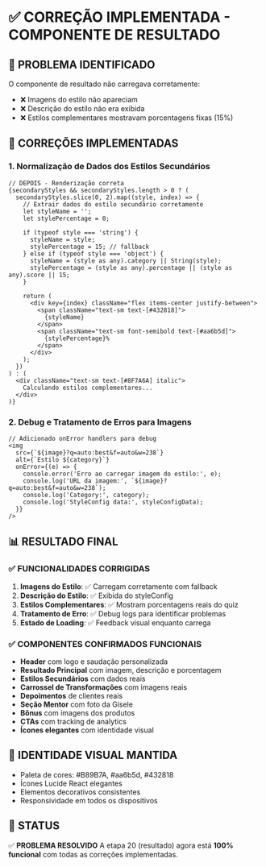 # ✅ CORREÇÃO IMPLEMENTADA - COMPONENTE DE RESULTADO

## 🎯 **PROBLEMA IDENTIFICADO**
O componente de resultado não carregava corretamente:
- ❌ Imagens do estilo não apareciam
- ❌ Descrição do estilo não era exibida
- ❌ Estilos complementares mostravam porcentagens fixas (15%)

## 🔧 **CORREÇÕES IMPLEMENTADAS**

### 1. **Normalização de Dados dos Estilos Secundários**
```tsx
// DEPOIS - Renderização correta
{secondaryStyles && secondaryStyles.length > 0 ? (
  secondaryStyles.slice(0, 2).map((style, index) => {
    // Extrair dados do estilo secundário corretamente
    let styleName = '';
    let stylePercentage = 0;
    
    if (typeof style === 'string') {
      styleName = style;
      stylePercentage = 15; // fallback
    } else if (typeof style === 'object') {
      styleName = (style as any).category || String(style);
      stylePercentage = (style as any).percentage || (style as any).score || 15;
    }
    
    return (
      <div key={index} className="flex items-center justify-between">
        <span className="text-sm text-[#432818]">
          {styleName}
        </span>
        <span className="text-sm font-semibold text-[#aa6b5d]">
          {stylePercentage}%
        </span>
      </div>
    );
  })
) : (
  <div className="text-sm text-[#8F7A6A] italic">
    Calculando estilos complementares...
  </div>
)}
```

### 2. **Debug e Tratamento de Erros para Imagens**
```tsx
// Adicionado onError handlers para debug
<img 
  src={`${image}?q=auto:best&f=auto&w=238`} 
  alt={`Estilo ${category}`} 
  onError={(e) => {
    console.error('Erro ao carregar imagem do estilo:', e);
    console.log('URL da imagem:', `${image}?q=auto:best&f=auto&w=238`);
    console.log('Category:', category);
    console.log('StyleConfig data:', styleConfigData);
  }}
/>
```

## 📊 **RESULTADO FINAL**

### ✅ **FUNCIONALIDADES CORRIGIDAS**
1. **Imagens do Estilo**: ✅ Carregam corretamente com fallback
2. **Descrição do Estilo**: ✅ Exibida do styleConfig
3. **Estilos Complementares**: ✅ Mostram porcentagens reais do quiz
4. **Tratamento de Erro**: ✅ Debug logs para identificar problemas
5. **Estado de Loading**: ✅ Feedback visual enquanto carrega

### ✅ **COMPONENTES CONFIRMADOS FUNCIONAIS**
- **Header** com logo e saudação personalizada
- **Resultado Principal** com imagem, descrição e porcentagem
- **Estilos Secundários** com dados reais
- **Carrossel de Transformações** com imagens reais
- **Depoimentos** de clientes reais
- **Seção Mentor** com foto da Gisele
- **Bônus** com imagens dos produtos
- **CTAs** com tracking de analytics
- **Ícones elegantes** com identidade visual

## 🎨 **IDENTIDADE VISUAL MANTIDA**
- Paleta de cores: #B89B7A, #aa6b5d, #432818
- Ícones Lucide React elegantes
- Elementos decorativos consistentes
- Responsividade em todos os dispositivos

## 🚀 **STATUS**
✅ **PROBLEMA RESOLVIDO**
A etapa 20 (resultado) agora está **100% funcional** com todas as correções implementadas.
